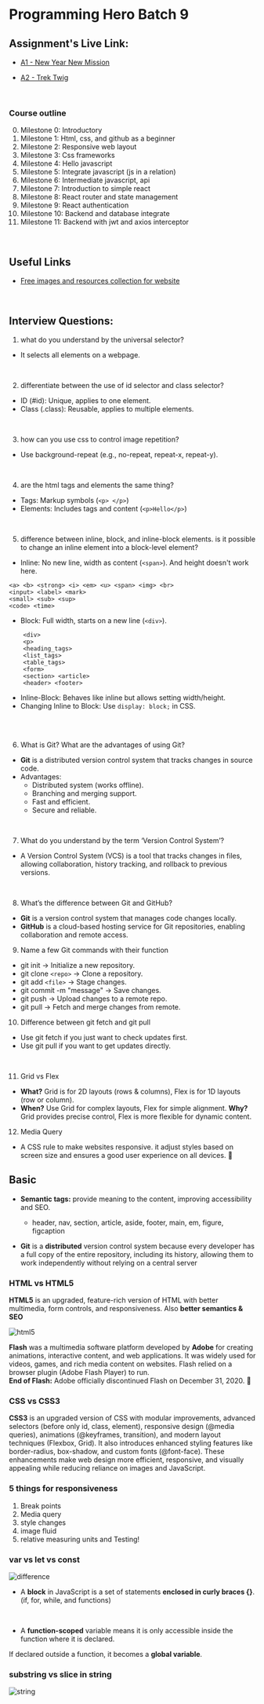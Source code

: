 # Programming Hero Batch 9

## Assignment's Live Link:
- [A1 - New Year New Mission](https://maysha-khanom-moon.github.io/ph-a1-new-year-new-mission/)

- [A2 - Trek Twig](https://maysha-khanom-moon.github.io/ph__a2__trek-twig/)

<br>

### Course outline
0. Milestone 0: Introductory
1. Milestone 1: Html, css, and github as a beginner
2. Milestone 2: Responsive web layout
3. Milestone 3: Css frameworks
4. Milestone 4: Hello javascript
5. Milestone 5: Integrate javascript (js in a relation)
6. Milestone 6: Intermediate javascript, api
7. Milestone 7: Introduction to simple react
8. Milestone 8: React router and state management
9. Milestone 9: React authentication
10. Milestone 10: Backend and database integrate
11. Milestone 11: Backend with jwt and axios interceptor

<br>

## Useful Links
- [Free images and resources collection for website](https://medium.com/design-bootcamp/free-images-and-resources-collection-for-website-c77f2fc46ce5)

<br>

## Interview Questions:
1. what do you understand by the universal selector?
- It selects all elements on a webpage.

<br>

2. differentiate between the use of id selector and class selector?
- ID (#id): Unique, applies to one element.
- Class (.class): Reusable, applies to multiple elements.

<br>

3. how can you use css to control image repetition?
- Use background-repeat (e.g., no-repeat, repeat-x, repeat-y).

<br>

4. are the html tags and elements the same thing?
- Tags: Markup symbols (```<p> </p>```)
- Elements: Includes tags and content (```<p>Hello</p>```)

<br>

5. difference between inline, block, and inline-block elements. is it possible to change an inline element into a block-level element?
- Inline: No new line, width as content (```<span>```). And height doesn't work here.
```
<a> <b> <strong> <i> <em> <u> <span> <img> <br> 
<input> <label> <mark> 
<small> <sub> <sup> 
<code> <time>
```

- Block: Full width, starts on a new line (```<div>```).
```
    <div>
    <p> 
    <heading_tags> 
    <list_tags>
    <table_tags> 
    <form> 
    <section> <article> 
    <header> <footer>
```
- Inline-Block: Behaves like inline but allows setting width/height.
- Changing Inline to Block: Use ```display: block;``` in CSS.

<br>
<br>

6. What is Git? What are the advantages of using Git?
- <b>Git</b> is a distributed version control system that tracks changes in source code.
- Advantages:
    - Distributed system (works offline).
    - Branching and merging support.
    - Fast and efficient.
    - Secure and reliable.

<br>

7. What do you understand by the term ‘Version Control System’?
- A Version Control System (VCS) is a tool that tracks changes in files, allowing collaboration, history tracking, and rollback to previous versions.

<br>

8. What’s the difference between Git and GitHub?
- <b>Git</b> is a version control system that manages code changes locally.
- <b>GitHub</b> is a cloud-based hosting service for Git repositories, enabling collaboration and remote access.

9. Name a few Git commands with their function
- git init → Initialize a new repository.
- git clone ```<repo>``` → Clone a repository.
- git add ```<file>``` → Stage changes.
- git commit -m "message" → Save changes.
- git push → Upload changes to a remote repo.
- git pull → Fetch and merge changes from remote.

10. Difference between git fetch and git pull
- Use git fetch if you just want to check updates first.
- Use git pull if you want to get updates directly.

<br>

11. Grid vs Flex
- <b>What?</b> Grid is for 2D layouts (rows & columns), Flex is for 1D layouts (row or column).
- <b>When?</b> Use Grid for complex layouts, Flex for simple alignment.
<b>Why?</b> Grid provides precise control, Flex is more flexible for dynamic content.

12. Media Query
- A CSS rule to make websites responsive. it adjust styles based on screen size and ensures a good user experience on all devices. 🚀

## Basic 
- <b>Semantic tags:</b> provide meaning to the content, improving accessibility and SEO.
    - header, nav, section, article, aside, footer, main, em, figure, figcaption

- <b>Git</b> is a <b>distributed</b> version control system because every developer has a full copy of the entire repository, including its history, allowing them to work independently without relying on a central server

### HTML vs HTML5
<b>HTML5</b> is an upgraded, feature-rich version of HTML with better multimedia, form controls, and responsiveness. Also <b>better semantics & SEO</b>

![html5](images/html_vs_html5.png)

<b>Flash</b> was a multimedia software platform developed by <b>Adobe</b> for creating animations, interactive content, and web applications. It was widely used for videos, games, and rich media content on websites. Flash relied on a browser plugin (Adobe Flash Player) to run. <br>
<b>End of Flash:</b> Adobe officially discontinued Flash on December 31, 2020. 🚫

### CSS vs CSS3
<b>CSS3</b> is an upgraded version of CSS with modular improvements, advanced selectors (before only id, class, element), responsive design (@media queries), animations (@keyframes, transition), and modern layout techniques (Flexbox, Grid). It also introduces enhanced styling features like border-radius, box-shadow, and custom fonts (@font-face). These enhancements make web design more efficient, responsive, and visually appealing while reducing reliance on images and JavaScript.

### 5 things for responsiveness
1. Break points
2. Media query
3. style changes
4. image fluid
5. relative measuring units and Testing!

### var vs let vs const
![difference](images/var_let_const.png)

- A <b>block</b> in JavaScript is a set of statements <b>enclosed in curly braces {}</b>. (if, for, while, and functions)
<br>

- A <b>function-scoped</b> variable means it is only accessible inside the function where it is declared. 

If declared outside a function, it becomes a <b>global variable</b>.

### substring vs slice in string
![string](images/substring_slice.png)